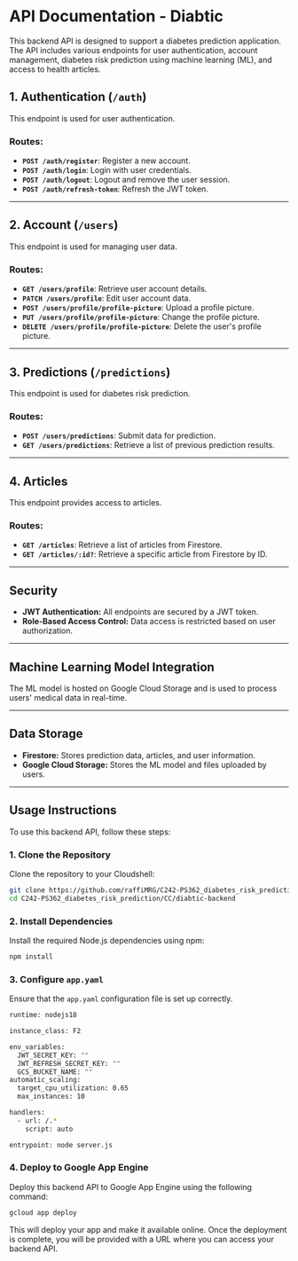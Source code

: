 # API Documentation - Diabtic

This backend API is designed to support a diabetes prediction application. The API includes various endpoints for user authentication, account management, diabetes risk prediction using machine learning (ML), and access to health articles.

## 1. Authentication (`/auth`)

This endpoint is used for user authentication.

### Routes:
- **`POST /auth/register`**: Register a new account.
- **`POST /auth/login`**: Login with user credentials.
- **`POST /auth/logout`**: Logout and remove the user session.
- **`POST /auth/refresh-token`**: Refresh the JWT token.

---

## 2. Account (`/users`)

This endpoint is used for managing user data.

### Routes:
- **`GET /users/profile`**: Retrieve user account details.
- **`PATCH /users/profile`**: Edit user account data.
- **`POST /users/profile/profile-picture`**: Upload a profile picture.
- **`PUT /users/profile/profile-picture`**: Change the profile picture.
- **`DELETE /users/profile/profile-picture`**: Delete the user's profile picture.

---

## 3. Predictions (`/predictions`)

This endpoint is used for diabetes risk prediction.

### Routes:
- **`POST /users/predictions`**: Submit data for prediction.
- **`GET /users/predictions`**: Retrieve a list of previous prediction results.

---

## 4. Articles

This endpoint provides access to articles.

### Routes:
- **`GET /articles`**: Retrieve a list of articles from Firestore.
- **`GET /articles/:id?`**: Retrieve a specific article from Firestore by ID.

---

## Security

- **JWT Authentication:** All endpoints are secured by a JWT token.
- **Role-Based Access Control:** Data access is restricted based on user authorization.

---

## Machine Learning Model Integration

The ML model is hosted on Google Cloud Storage and is used to process users' medical data in real-time.

---

## Data Storage

- **Firestore:** Stores prediction data, articles, and user information.
- **Google Cloud Storage:** Stores the ML model and files uploaded by users.

---

## Usage Instructions

To use this backend API, follow these steps:

### 1. Clone the Repository

Clone the repository to your Cloudshell:

```bash
git clone https://github.com/raffiMRG/C242-PS362_diabetes_risk_prediction.git
cd C242-PS362_diabetes_risk_prediction/CC/diabtic-backend
```
### 2. Install Dependencies

Install the required Node.js dependencies using npm:

```bash
npm install
```
### 3. Configure `app.yaml`

Ensure that the `app.yaml` configuration file is set up correctly.

```bash
runtime: nodejs18

instance_class: F2

env_variables:
  JWT_SECRET_KEY: ""
  JWT_REFRESH_SECRET_KEY: ""
  GCS_BUCKET_NAME: ""
automatic_scaling:
  target_cpu_utilization: 0.65
  max_instances: 10

handlers:
  - url: /.*
    script: auto

entrypoint: node server.js
```
### 4. Deploy to Google App Engine

Deploy this backend API to Google App Engine using the following command:

```bash
gcloud app deploy
```
This will deploy your app and make it available online. Once the deployment is complete, you will be provided with a URL where you can access your backend API.

